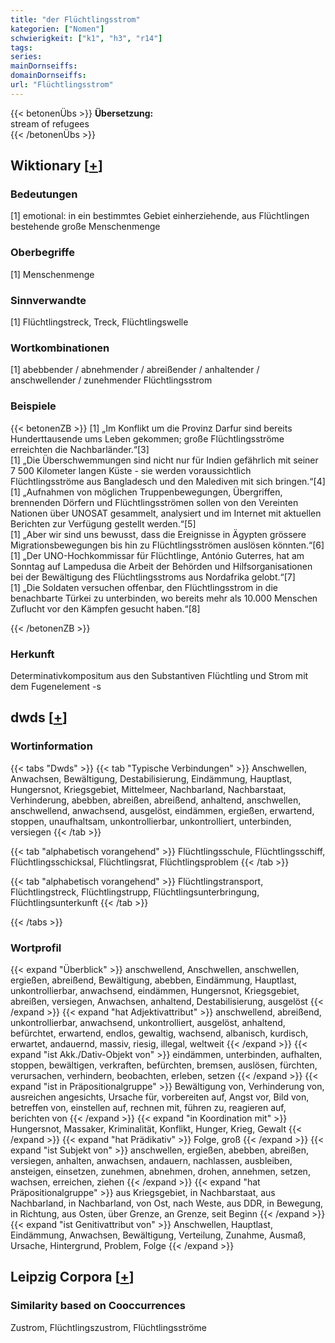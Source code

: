 ```yaml
---
title: "der Flüchtlingsstrom"
kategorien: ["Nomen"]
schwierigkeit: ["k1", "h3", "r14"]
tags:
series:
mainDornseiffs:
domainDornseiffs:
url: "Flüchtlingsstrom"
---
```


{{< betonenÜbs >}}
**Übersetzung:**  
stream of refugees  
{{< /betonenÜbs >}}

## Wiktionary [[+](https://de.wiktionary.org/wiki/Flüchtlingsstrom)]

### Bedeutungen
[1] emotional: in ein bestimmtes Gebiet einherziehende, aus Flüchtlingen bestehende große Menschenmenge  

### Oberbegriffe
[1] Menschenmenge  

### Sinnverwandte
[1] Flüchtlingstreck, Treck, Flüchtlingswelle  

### Wortkombinationen
[1] abebbender / abnehmender / abreißender / anhaltender / anschwellender / zunehmender Flüchtlingsstrom  

### Beispiele
{{< betonenZB >}}
[1] „Im Konflikt um die Provinz Darfur sind bereits Hunderttausende ums Leben gekommen; große Flüchtlingsströme erreichten die Nachbarländer.“[3]  
[1] „Die Überschwemmungen sind nicht nur für Indien gefährlich mit seiner 7 500 Kilometer langen Küste - sie werden voraussichtlich Flüchtlingsströme aus Bangladesch und den Malediven mit sich bringen.“[4]  
[1] „Aufnahmen von möglichen Truppenbewegungen, Übergriffen, brennenden Dörfern und Flüchtlingsströmen sollen von den Vereinten Nationen über UNOSAT gesammelt, analysiert und im Internet mit aktuellen Berichten zur Verfügung gestellt werden.“[5]  
[1] „Aber wir sind uns bewusst, dass die Ereignisse in Ägypten grössere Migrationsbewegungen bis hin zu Flüchtlingsströmen auslösen könnten.“[6]  
[1] „Der UNO-Hochkommissar für Flüchtlinge, António Guterres, hat am Sonntag auf Lampedusa die Arbeit der Behörden und Hilfsorganisationen bei der Bewältigung des Flüchtlingsstroms aus Nordafrika gelobt.“[7]  
[1] „Die Soldaten versuchen offenbar, den Flüchtlingsstrom in die benachbarte Türkei zu unterbinden, wo bereits mehr als 10.000 Menschen Zuflucht vor den Kämpfen gesucht haben.“[8]  

{{< /betonenZB >}}
### Herkunft
Determinativkompositum aus den Substantiven Flüchtling und Strom mit dem Fugenelement -s  



## dwds [[+](https://www.dwds.de/wb/Flüchtlingsstrom)]

### Wortinformation
{{< tabs "Dwds" >}}
{{< tab "Typische Verbindungen" >}}
Anschwellen, Anwachsen, Bewältigung, Destabilisierung, Eindämmung, Hauptlast, Hungersnot, Kriegsgebiet, Mittelmeer, Nachbarland, Nachbarstaat, Verhinderung, abebben, abreißen, abreißend, anhaltend, anschwellen, anschwellend, anwachsend, ausgelöst, eindämmen, ergießen, erwartend, stoppen, unaufhaltsam, unkontrollierbar, unkontrolliert, unterbinden, versiegen
{{< /tab >}}

{{< tab "alphabetisch vorangehend" >}}
Flüchtlingsschule, Flüchtlingsschiff, Flüchtlingsschicksal, Flüchtlingsrat, Flüchtlingsproblem
{{< /tab >}}

{{< tab "alphabetisch vorangehend" >}}
Flüchtlingstransport, Flüchtlingstreck, Flüchtlingstrupp, Flüchtlingsunterbringung, Flüchtlingsunterkunft
{{< /tab >}}

{{< /tabs >}}

### Wortprofil
{{< expand "Überblick" >}} anschwellend, Anschwellen, anschwellen, ergießen, abreißend, Bewältigung, abebben, Eindämmung, Hauptlast, unkontrollierbar, anwachsend, eindämmen, Hungersnot, Kriegsgebiet, abreißen, versiegen, Anwachsen, anhaltend, Destabilisierung, ausgelöst {{< /expand >}}
{{< expand "hat Adjektivattribut" >}} anschwellend, abreißend, unkontrollierbar, anwachsend, unkontrolliert, ausgelöst, anhaltend, befürchtet, erwartend, endlos, gewaltig, wachsend, albanisch, kurdisch, erwartet, andauernd, massiv, riesig, illegal, weltweit {{< /expand >}}
{{< expand "ist Akk./Dativ-Objekt von" >}} eindämmen, unterbinden, aufhalten, stoppen, bewältigen, verkraften, befürchten, bremsen, auslösen, fürchten, verursachen, verhindern, beobachten, erleben, setzen {{< /expand >}}
{{< expand "ist in Präpositionalgruppe" >}} Bewältigung von, Verhinderung von, ausreichen angesichts, Ursache für, vorbereiten auf, Angst vor, Bild von, betreffen von, einstellen auf, rechnen mit, führen zu, reagieren auf, berichten von {{< /expand >}}
{{< expand "in Koordination mit" >}} Hungersnot, Massaker, Kriminalität, Konflikt, Hunger, Krieg, Gewalt {{< /expand >}}
{{< expand "hat Prädikativ" >}} Folge, groß {{< /expand >}}
{{< expand "ist Subjekt von" >}} anschwellen, ergießen, abebben, abreißen, versiegen, anhalten, anwachsen, andauern, nachlassen, ausbleiben, ansteigen, einsetzen, zunehmen, abnehmen, drohen, annehmen, setzen, wachsen, erreichen, ziehen {{< /expand >}}
{{< expand "hat Präpositionalgruppe" >}} aus Kriegsgebiet, in Nachbarstaat, aus Nachbarland, in Nachbarland, von Ost, nach Weste, aus DDR, in Bewegung, in Richtung, aus Osten, über Grenze, an Grenze, seit Beginn {{< /expand >}}
{{< expand "ist Genitivattribut von" >}} Anschwellen, Hauptlast, Eindämmung, Anwachsen, Bewältigung, Verteilung, Zunahme, Ausmaß, Ursache, Hintergrund, Problem, Folge {{< /expand >}}

## Leipzig Corpora [[+](https://corpora.uni-leipzig.de/en/res?word=Flüchtlingsstrom&corpusId=deu_newscrawl-public_2018)]


### Similarity based on Cooccurrences
Zustrom, Flüchtlingszustrom, Flüchtlingsströme

